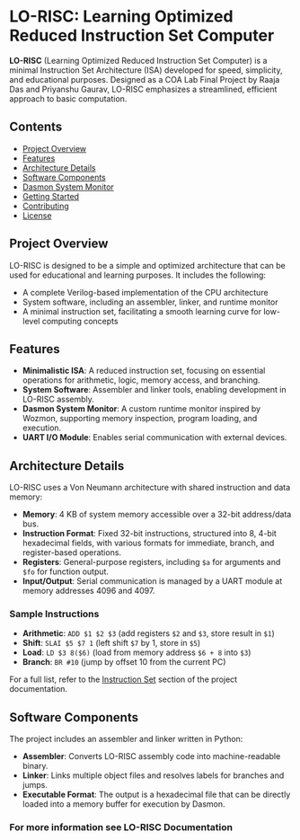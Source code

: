 # LO-RISC: Learning Optimized Reduced Instruction Set Computer

**LO-RISC** (Learning Optimized Reduced Instruction Set Computer) is a minimal Instruction Set Architecture (ISA) developed for speed, simplicity, and educational purposes. Designed as a COA Lab Final Project by Raaja Das and Priyanshu Gaurav, LO-RISC emphasizes a streamlined, efficient approach to basic computation.

## Contents
- [Project Overview](#project-overview)
- [Features](#features)
- [Architecture Details](#architecture-details)
- [Software Components](#software-components)
- [Dasmon System Monitor](#dasmon-system-monitor)
- [Getting Started](#getting-started)
- [Contributing](#contributing)
- [License](#license)

## Project Overview
LO-RISC is designed to be a simple and optimized architecture that can be used for educational and learning purposes. It includes the following:
- A complete Verilog-based implementation of the CPU architecture
- System software, including an assembler, linker, and runtime monitor
- A minimal instruction set, facilitating a smooth learning curve for low-level computing concepts

## Features
- **Minimalistic ISA**: A reduced instruction set, focusing on essential operations for arithmetic, logic, memory access, and branching.
- **System Software**: Assembler and linker tools, enabling development in LO-RISC assembly.
- **Dasmon System Monitor**: A custom runtime monitor inspired by Wozmon, supporting memory inspection, program loading, and execution.
- **UART I/O Module**: Enables serial communication with external devices.

## Architecture Details
LO-RISC uses a Von Neumann architecture with shared instruction and data memory:
- **Memory**: 4 KB of system memory accessible over a 32-bit address/data bus.
- **Instruction Format**: Fixed 32-bit instructions, structured into 8, 4-bit hexadecimal fields, with various formats for immediate, branch, and register-based operations.
- **Registers**: General-purpose registers, including `$a` for arguments and `$fo` for function output.
- **Input/Output**: Serial communication is managed by a UART module at memory addresses 4096 and 4097.

### Sample Instructions
- **Arithmetic**: `ADD $1 $2 $3` (add registers `$2` and `$3`, store result in `$1`)
- **Shift**: `SLAI $5 $7 1` (left shift `$7` by 1, store in `$5`)
- **Load**: `LD $3 8($6)` (load from memory address `$6 + 8` into `$3`)
- **Branch**: `BR #10` (jump by offset 10 from the current PC)

For a full list, refer to the [Instruction Set](#) section of the project documentation.

## Software Components
The project includes an assembler and linker written in Python:
- **Assembler**: Converts LO-RISC assembly code into machine-readable binary.
- **Linker**: Links multiple object files and resolves labels for branches and jumps.
- **Executable Format**: The output is a hexadecimal file that can be directly loaded into a memory buffer for execution by Dasmon.

### For more information see LO-RISC Documentation
